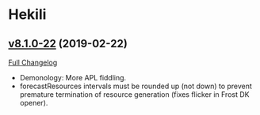 # Hekili

## [v8.1.0-22](https://github.com/Hekili/hekili/tree/v8.1.0-22) (2019-02-22)
[Full Changelog](https://github.com/Hekili/hekili/compare/v8.1.0-21...v8.1.0-22)

- Demonology:  More APL fiddling.  
- forecastResources intervals must be rounded up (not down) to prevent premature termination of resource generation (fixes flicker in Frost DK opener).  
